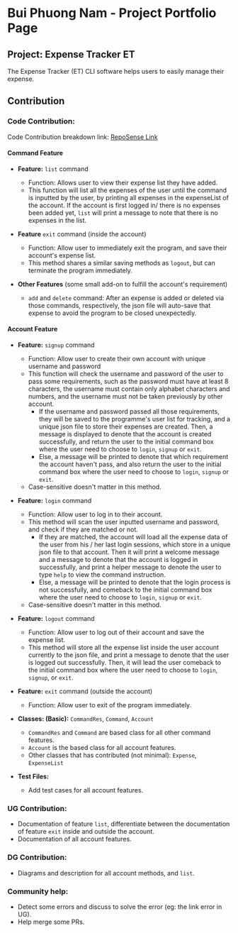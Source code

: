 # Bui Phuong Nam - Project Portfolio Page

## Project: Expense Tracker ET
The Expense Tracker (ET) CLI software helps users to easily manage their expense.

## Contribution
### Code Contribution: 
Code Contribution breakdown link: [RepoSense Link](https://nus-cs2113-ay2223s2.github.io/tp-dashboard/?search=bui%20&sort=groupTitle&sortWithin=title&timeframe=commit&mergegroup=&groupSelect=groupByRepos&breakdown=true&checkedFileTypes=docs~other~test-code~functional-code&since=2023-02-17&tabOpen=true&zFR=false&tabType=zoom&zA=arsdorintbp2003&zR=AY2223S2-CS2113-T13-2%2Ftp%5Bmaster%5D&zACS=93.11111111111111&zS=2023-02-17&zFS=bui%20&zU=2023-04-10&zMG=false&zFTF=commit&zFGS=groupByRepos)

#### Command Feature
- **Feature:** `list` command
  - Function: Allows user to view their expense list they have added. 
  - This function will list all the expenses of the user until the command is inputted by the user, by printing all
expenses in the expenseList of the account. If the account is first logged in/ there is no expenses been added yet, 
`list` will print a message to note that there is no expenses in the list.

- **Feature** `exit` command (inside the account)
  - Function: Allow user to immediately exit the program, and save their account's expense list.
  - This method shares a similar saving methods as `logout`, but can terminate the program immediately.

- **Other Features** (some small add-on to fulfill the account's requirement)
  - `add` and `delete` command: After an expense is added or deleted via those commands, respectively, the json file 
will auto-save that expense to avoid the program to be closed unexpectedly.
  
#### Account Feature
- **Feature:** `signup` command
  - Function: Allow user to create their own account with unique username and password
  - This function will check the username and password of the user to pass some requirements, such as the password must
  have at least 8 characters, the username must contain only alphabet characters and numbers, and the username must not
  be taken previously by other account.
    - If the username and password passed all those requirements, they will be saved to the programme's user list for 
    tracking, and a unique json file to store their expenses are created. Then, a message is displayed to denote that
    the account is created successfully, and return the user to the initial command box where the user need to choose to
    `login`, `signup` or `exit`.
    - Else, a message will be printed to denote that which requirement the account haven't pass, and also return the 
    user to the initial command box where the user need to choose to `login`, `signup` or `exit`.
  - Case-sensitive doesn't matter in this method.
  
- **Feature:** `login` command
  - Function: Allow user to log in to their account. 
  - This method will scan the user inputted username and password, and check if they are matched or not.
    - If they are matched, the account will load all the expense data of the user from his / her last login sessions, 
    which store in a unique json file to that account. Then it will print a welcome message and a message to denote that
    the account is logged in successfully, and print a helper message to denote the user to type `help` to view the
    command instruction.
    - Else, a message will be printed to denote that the login process is not successfully, and comeback to the initial 
    command box where the user need to choose to `login`, `signup` or `exit`.
  - Case-sensitive doesn't matter in this method.

- **Feature:** `logout` command
  - Function: Allow user to log out of their account and save the expense list.
  - This method will store all the expense list inside the user account currently to the json file, and print a 
  message to denote that the user is logged out successfully. Then, it will lead the user comeback to the initial
  command box where the user need to choose to `login`, `signup`, or `exit`.
  
- **Feature:** `exit` command (outside the account)
  - Function: Allow user to exit of the program immediately.

- **Classes: (Basic):** `CommandRes`, `Command`, `Account`
  - `CommandRes` and `Command` are based class for all other command features.
  - `Account` is the based class for all account features.
  - Other classes that has contributed (not minimal): `Expense`, `ExpenseList`

- **Test Files:** 
  - Add test cases for all account features.

### UG Contribution:
- Documentation of feature `list`, differentiate between the documentation of feature `exit` inside and outside the
account.
- Documentation of all account features.

### DG Contribution:
- Diagrams and description for all account methods, and `list`.

### Community help:
- Detect some errors and discuss to solve the error (eg: the link error in UG).
- Help merge some PRs.
